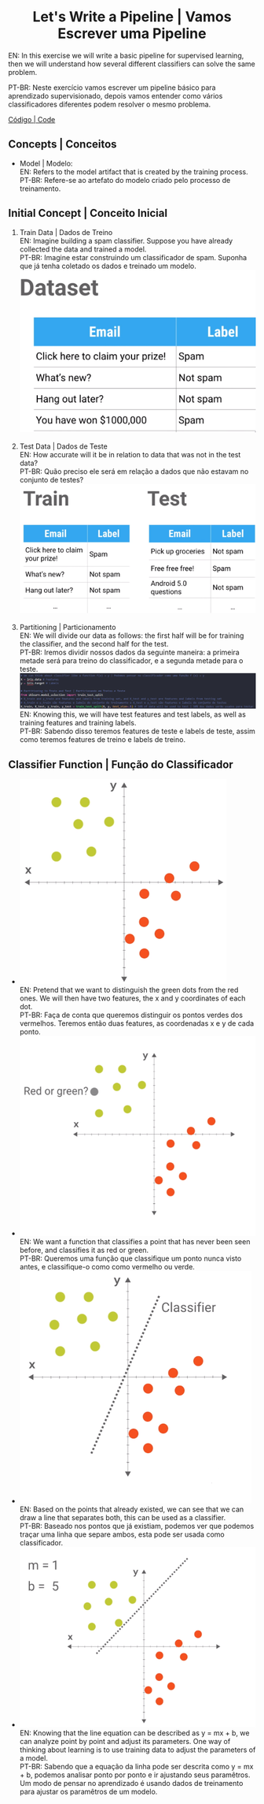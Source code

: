 <h1 align="center">Let's Write a Pipeline | Vamos Escrever uma Pipeline</h1>
<p>EN: In this exercise we will write a basic pipeline for supervised learning, then we will understand how several different classifiers can solve the same problem.</p>
<p>PT-BR: Neste exercício vamos escrever um pipeline básico para aprendizado supervisionado, depois vamos entender como vários classificadores diferentes podem resolver o mesmo problema.</p>
<p><a target="_blank" href="./video_04.py">Código | Code</a></p>

<h2>Concepts | Conceitos</h2>
<ul>
    <li>Model | Modelo: <br>
    EN: Refers to the model artifact that is created by the training process.<br>
    PT-BR: Refere-se ao artefato do modelo criado pelo processo de treinamento.</li>
    
</ul>

<h2>Initial Concept | Conceito Inicial</h2>
<ol>
    <li>Train Data | Dados de Treino<br>
    EN: Imagine building a spam classifier. Suppose you have already collected the data and trained a model.<br>
    PT-BR: Imagine estar construindo um classificador de spam. Suponha que já tenha coletado os dados e treinado um modelo.<br>
    <img src="./dataset.PNG" alt="Dataset">
    </li>
    <br>
    <li>Test Data | Dados de Teste<br>
    EN: How accurate will it be in relation to data that was not in the test data?<br>
    PT-BR: Quão preciso ele será em relação a dados que não estavam no conjunto de testes?<br>
    <img src="./testdata.PNG" alt="TestData"></li>
    <br>
    <li>Partitioning | Particionamento<br>
    EN: We will divide our data as follows: the first half will be for training the classifier, and the second half for the test.<br>
    PT-BR: Iremos dividir nossos dados da seguinte maneira: a primeira metade será para treino do classificador, e a segunda metade para o teste.<br>
    <img src="./splitdata.png" alt="SplitData"><br>
    EN: Knowing this, we will have test features and test labels, as well as training features and training labels.<br>
    PT-BR: Sabendo disso teremos features de teste e labels de teste, assim como teremos features de treino e labels de treino.
    </li>
</ol>

<h2>Classifier Function | Função do Classificador</h2>
<ul>
    <li><img src="./graph.png" alt="Graph"><br>
    EN: Pretend that we want to distinguish the green dots from the red ones. We will then have two features, the x and y coordinates of each dot.<br>
    PT-BR: Faça de conta que queremos distinguir os pontos verdes dos vermelhos. Teremos então duas features, as coordenadas x e y de cada ponto.
    </li>
    <li><img src="./graph2.png" alt="Graph2"><br>
    EN: We want a function that classifies a point that has never been seen before, and classifies it as red or green.<br>
    PT-BR: Queremos uma função que classifique um ponto nunca visto antes, e classifique-o como como vermelho ou verde.
    </li>
    <li><img src="./graph3.png" alt="Graph3"><br>
    EN: Based on the points that already existed, we can see that we can draw a line that separates both, this can be used as a classifier.<br>
    PT-BR: Baseado nos pontos que já existiam, podemos ver que podemos traçar uma linha que separe ambos, esta pode ser usada como classificador.
    </li><li><img src="./graph4.png" alt="Graph4"><br>
    EN: Knowing that the line equation can be described as y = mx + b, we can analyze point by point and adjust its parameters. One way of thinking about learning is to use training data to adjust the parameters of a model.<br>
    PT-BR: Sabendo que a equação da linha pode ser descrita como y = mx + b, podemos analisar ponto por ponto e ir ajustando seus paramêtros. Um modo de pensar no aprendizado é usando dados de treinamento para ajustar os paramêtros de um modelo.
    </li>
</ul>